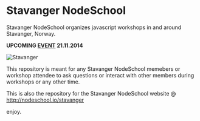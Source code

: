 # Stavanger NodeSchool

Stavanger NodeSchool organizes javascript workshops in and around Stavanger, Norway.

**UPCOMING [EVENT](http://nodeschool.io/stavanger/#/1) 21.11.2014**

![Stavanger](http://nodeschool.io/images/nodeschool-stavanger.png)

This repository is meant for any Stavanger NodeSchool memebers or workshop attendee to ask questions or interact with other members during workshops or any other time.

This is also the repository for the Stavanger NodeSchool website @ http://nodeschool.io/stavanger

enjoy.